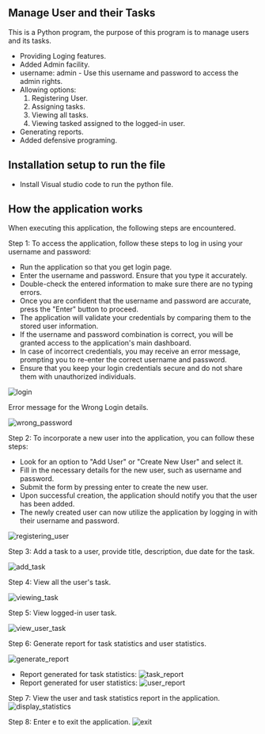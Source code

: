 ## Manage User and their Tasks
This is a Python program, the purpose of this program is to manage users and its tasks.
* Providing Loging features.
* Added Admin facility.
* username: admin - Use this username and password to access the admin rights.
* Allowing options:
  1. Registering User.
  2. Assigning tasks.
  3. Viewing all tasks.
  4. Viewing tasked assigned to the logged-in user.
* Generating reports.
* Added defensive programing.

## Installation setup to run the file
* Install Visual studio code to run the python file.

## How the application works 
When executing this application, the following steps are encountered.

Step 1: To access the application, follow these steps to log in using your username and password:
* Run the application so that you get login page.
* Enter the username and password. Ensure that you type it accurately.
* Double-check the entered information to make sure there are no typing errors.
* Once you are confident that the username and password are accurate, press the "Enter" button to proceed.
* The application will validate your credentials by comparing them to the stored user information.
* If the username and password combination is correct, you will be granted access to the application's main dashboard.
* In case of incorrect credentials, you may receive an error message, prompting you to re-enter the correct username and password.
* Ensure that you keep your login credentials secure and do not share them with unauthorized individuals.

![login](https://github.com/GayathriNatarajan123/FinalCapstone/assets/125039533/cc516f44-fc40-4ee4-86fc-318dafe3bea5)

Error message for the Wrong Login details.

![wrong_password](https://github.com/GayathriNatarajan123/FinalCapstone/assets/125039533/adb31348-8a83-4787-95ba-54b9232e38c4)


Step 2: To incorporate a new user into the application, you can follow these steps:
* Look for an option to "Add User" or "Create New User" and select it.
* Fill in the necessary details for the new user, such as username and password.
* Submit the form by pressing enter to create the new user.
* Upon successful creation, the application should notify you that the user has been added.
* The newly created user can now utilize the application by logging in with their username and password.

![registering_user](https://github.com/GayathriNatarajan123/FinalCapstone/assets/125039533/ff761132-4fef-4ad1-86b9-38abe46268e0)

Step 3: Add a task to a user, provide title, description, due date for the task.

![add_task](https://github.com/GayathriNatarajan123/FinalCapstone/assets/125039533/2bb23c00-6b76-4187-aba4-32662a8ec812)

Step 4: View all the user's task.

![viewing_task](https://github.com/GayathriNatarajan123/FinalCapstone/assets/125039533/8c7b8f82-d6aa-416d-82fb-37a70eb8953b)

Step 5: View logged-in user task.

![view_user_task](https://github.com/GayathriNatarajan123/FinalCapstone/assets/125039533/b518336b-819a-4e9c-a08b-8d930a0b6469)

Step 6: Generate report for task statistics and user statistics.

![generate_report](https://github.com/GayathriNatarajan123/FinalCapstone/assets/125039533/c8263b0c-36be-46dc-ab75-479d2f1d3253)
* Report generated for task statistics:
![task_report](https://github.com/GayathriNatarajan123/FinalCapstone/assets/125039533/a4f580ab-6230-4a0f-af45-2962cb9c7136)
* Report generated for user statistics:
  ![user_report](https://github.com/GayathriNatarajan123/FinalCapstone/assets/125039533/07da4b48-c5a1-42ea-a286-b0713facfd65)

Step 7: View the user and task statistics report in the application.
![display_statistics](https://github.com/GayathriNatarajan123/FinalCapstone/assets/125039533/20ef445a-57f4-4918-9436-d05de17e08a1)

Step 8: Enter e to exit the application.
![exit](https://github.com/GayathriNatarajan123/FinalCapstone/assets/125039533/dd0e78ab-7097-444f-b433-8e47c092d099)









